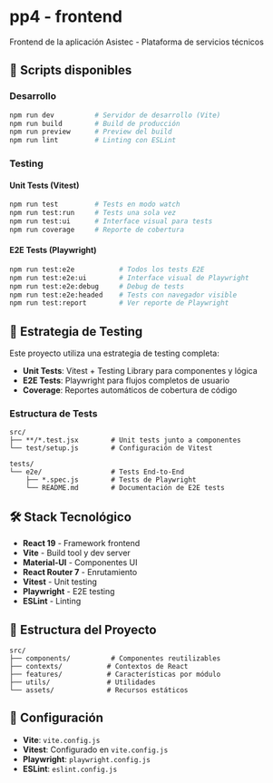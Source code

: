 # pp4 - frontend

Frontend de la aplicación Asistec - Plataforma de servicios técnicos

## 🚀 Scripts disponibles

### Desarrollo

```bash
npm run dev          # Servidor de desarrollo (Vite)
npm run build        # Build de producción
npm run preview      # Preview del build
npm run lint         # Linting con ESLint
```

### Testing

#### Unit Tests (Vitest)

```bash
npm run test         # Tests en modo watch
npm run test:run     # Tests una sola vez
npm run test:ui      # Interface visual para tests
npm run coverage     # Reporte de cobertura
```

#### E2E Tests (Playwright)

```bash
npm run test:e2e           # Todos los tests E2E
npm run test:e2e:ui        # Interface visual de Playwright
npm run test:e2e:debug     # Debug de tests
npm run test:e2e:headed    # Tests con navegador visible
npm run test:report        # Ver reporte de Playwright
```

## 🧪 Estrategia de Testing

Este proyecto utiliza una estrategia de testing completa:

- **Unit Tests**: Vitest + Testing Library para componentes y lógica
- **E2E Tests**: Playwright para flujos completos de usuario
- **Coverage**: Reportes automáticos de cobertura de código

### Estructura de Tests

```
src/
├── **/*.test.jsx        # Unit tests junto a componentes
└── test/setup.js        # Configuración de Vitest

tests/
└── e2e/                 # Tests End-to-End
    ├── *.spec.js        # Tests de Playwright
    └── README.md        # Documentación de E2E tests
```

## 🛠️ Stack Tecnológico

- **React 19** - Framework frontend
- **Vite** - Build tool y dev server
- **Material-UI** - Componentes UI
- **React Router 7** - Enrutamiento
- **Vitest** - Unit testing
- **Playwright** - E2E testing
- **ESLint** - Linting

## 📁 Estructura del Proyecto

```
src/
├── components/          # Componentes reutilizables
├── contexts/           # Contextos de React
├── features/           # Características por módulo
├── utils/              # Utilidades
└── assets/             # Recursos estáticos
```

## 🔧 Configuración

- **Vite**: `vite.config.js`
- **Vitest**: Configurado en `vite.config.js`
- **Playwright**: `playwright.config.js`
- **ESLint**: `eslint.config.js`
